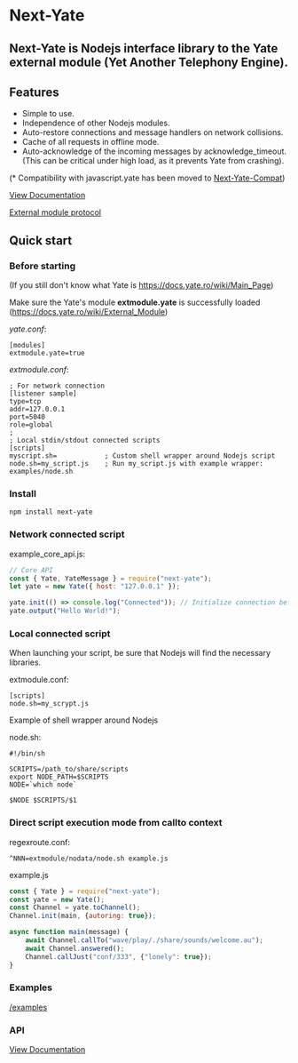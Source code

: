 # Next-Yate

## Next-Yate is Nodejs interface library to the Yate external module (Yet Another Telephony Engine).

## Features

- Simple to use.
- Independence of other Nodejs modules.
- Auto-restore connections and message handlers on network collisions.
- Cache of all requests in offline mode.
- Auto-acknowledge of the incoming messages by acknowledge_timeout. (This can be critical under high load, as it prevents Yate from crashing).

(* Compatibility with javascript.yate has been moved to [Next-Yate-Compat](https://github.com/0LEG0/next-yate-compat))

[View Documentation](https://htmlpreview.github.io/?https://github.com/0LEG0/next-yate/blob/master/docs/index.html)

[External module protocol](https://docs.yate.ro/wiki/External_module_command_flow)

## Quick start

### Before starting

(If you still don't know what Yate is https://docs.yate.ro/wiki/Main_Page)

Make sure the Yate's module **extmodule.yate** is successfully loaded (https://docs.yate.ro/wiki/External_Module)

_yate.conf_:

```
[modules]
extmodule.yate=true
```

_extmodule.conf_:

```
; For network connection
[listener sample]
type=tcp
addr=127.0.0.1
port=5040
role=global
;
; Local stdin/stdout connected scripts
[scripts]
myscript.sh=            ; Custom shell wrapper around Nodejs script
node.sh=my_script.js    ; Run my_script.js with example wrapper: examples/node.sh
```

### Install
```
npm install next-yate
```

### Network connected script

example_core_api.js:

```javascript
// Core API
const { Yate, YateMessage } = require("next-yate");
let yate = new Yate({ host: "127.0.0.1" });

yate.init(() => console.log("Connected")); // Initialize connection before use
yate.output("Hello World!");
```

### Local connected script

When launching your script, be sure that Nodejs will find the necessary libraries.

extmodule.conf:

```
[scripts]
node.sh=my_scrypt.js
```

Example of shell wrapper around Nodejs

node.sh:

```
#!/bin/sh

SCRIPTS=/path_to/share/scripts
export NODE_PATH=$SCRIPTS
NODE=`which node`

$NODE $SCRIPTS/$1
```

### Direct script execution mode from callto context

regexroute.conf:
```
^NNN=extmodule/nodata/node.sh example.js
```

example.js
```javascript
const { Yate } = require("next-yate");
const yate = new Yate();
const Channel = yate.toChannel();
Channel.init(main, {autoring: true});

async function main(message) {
    await Channel.callTo("wave/play/./share/sounds/welcome.au");
    await Channel.answered();
    Channel.callJust("conf/333", {"lonely": true});
}
```

### Examples
[/examples](https://github.com/0LEG0/next-yate/tree/master/examples)

### API
[View Documentation](https://htmlpreview.github.io/?https://github.com/0LEG0/next-yate/blob/master/docs/index.html)


